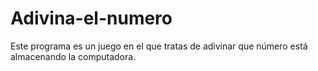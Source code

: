 # Adivina-el-numero
Este programa es un juego en el  que tratas de adivinar que número está almacenando la computadora.
